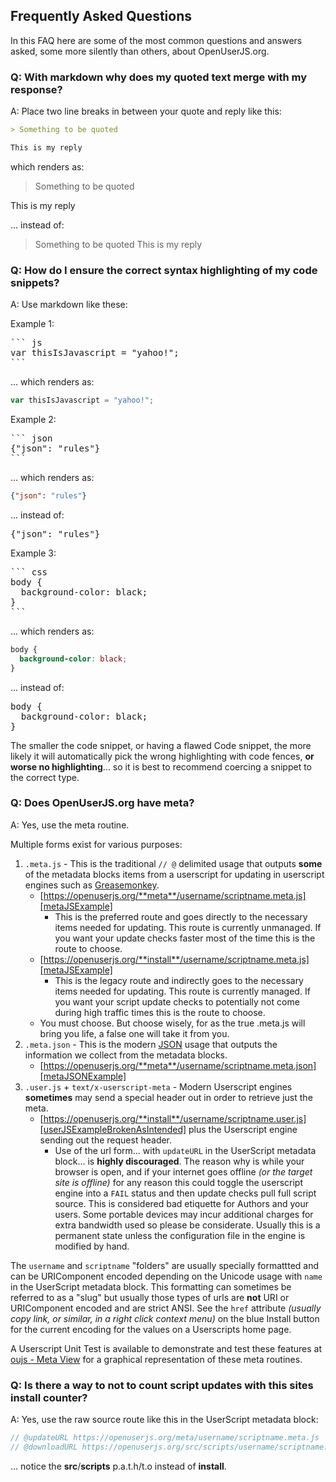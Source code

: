 ## Frequently Asked Questions

In this FAQ here are some of the most common questions and answers asked, some more silently than others, about OpenUserJS.org.

### Q: With markdown why does my quoted text merge with my response?

A: Place two line breaks in between your quote and reply like this:

``` md
> Something to be quoted

This is my reply
```

which renders as:
> Something to be quoted

This is my reply

... instead of:

> Something to be quoted
This is my reply

### Q: How do I ensure the correct syntax highlighting of my code snippets?

A: Use markdown like these:

Example 1:

<pre>
``` js
var thisIsJavascript = "yahoo!";
```
</pre>

... which renders as:
``` js
var thisIsJavascript = "yahoo!";
```

Example 2:
<pre>
``` json
{"json": "rules"}
```
</pre>

... which renders as:
``` json
{"json": "rules"}
```

... instead of:
<pre>
{"json": "rules"}
</pre>

Example 3:
<pre>
``` css
body {
  background-color: black;
}
```
</pre>

... which renders as:

``` css
body {
  background-color: black;
}
```

... instead of:

<pre>
body {
  background-color: black;
}
</pre>


The smaller the code snippet, or having a flawed Code snippet, the more likely it will automatically pick the wrong highlighting with code fences, **or worse no highlighting**... so it is best to recommend coercing a snippet to the correct type.

### Q: Does OpenUserJS.org have meta?

A: Yes, use the meta routine.

Multiple forms exist for various purposes:

1. `.meta.js` - This is the traditional `// @` delimited usage that outputs **some** of the metadata blocks items from a userscript for updating in userscript engines such as [Greasemonkey][greasemonkeyForFirefox].
    * [https://openuserjs.org/**meta**/username/scriptname.meta.js][metaJSExample]
        * This is the preferred route and goes directly to the necessary items needed for updating. This route is currently unmanaged. If you want your update checks faster most of the time this is the route to choose.
    * [https://openuserjs.org/**install**/username/scriptname.meta.js][metaJSExample]
        * This is the legacy route and indirectly goes to the necessary items needed for updating. This route is currently managed. If you want your script update checks to potentially not come during high traffic times this is the route to choose.
    * You must choose. But choose wisely, for as the true .meta.js will bring you life, a false one will take it from you.
2. `.meta.json` - This is the modern [JSON][JSONHomepage] usage that outputs the information we collect from the metadata blocks.
    * [https://openuserjs.org/**meta**/username/scriptname.meta.json][metaJSONExample]
3. `.user.js` + `text/x-userscript-meta` - Modern Userscript engines **sometimes** may send a special header out in order to retrieve just the meta.
    * [https://openuserjs.org/**install**/username/scriptname.user.js][userJSExampleBrokenAsIntended] plus the Userscript engine sending out the request header.
         * Use of the url form... with `updateURL` in the UserScript metadata block... is **highly discouraged**. The reason why is while your browser is open, and if your internet goes offline *(or the target site is offline)* for any reason this could toggle the userscript engine into a `FAIL` status and then update checks pull full script source. This is considered bad etiquette for Authors and your users. Some portable devices may incur additional charges for extra bandwidth used so please be considerate. Usually this is a permanent state unless the configuration file in the engine is modified by hand.

The `username` and `scriptname` "folders" are usually specially formattted and can be URIComponent encoded depending on the Unicode usage with `name` in the UserScript metadata block. This formatting can sometimes be referred to as a "slug" but usually those types of urls are **not** URI or URIComponent encoded and are strict ANSI. See the `href` attribute *(usually copy link, or similar, in a right click context menu)* on the blue Install button for the current encoding for the values on a Userscripts home page.

A Userscript Unit Test is available to demonstrate and test these features at [oujs - Meta View][oujsMetaViewExample] for a graphical representation of these meta routines.

### Q: Is there a way to not to count script updates with this sites install counter?

A: Yes, use the raw source route like this in the UserScript metadata block:

``` js
// @updateURL https://openuserjs.org/meta/username/scriptname.meta.js
// @downloadURL https://openuserjs.org/src/scripts/username/scriptname.user.js
```

... notice the **src**/**scripts** p.a.t.h/t.o instead of **install**.

[greasemonkeyForFirefox]: Greasemonkey-for-Firefox
[metaJSExample]: https://openuserjs.org/meta/Marti/oujs_-_Meta_View.meta.js
[metaJSONExample]: https://openuserjs.org/meta/Marti/oujs_-_Meta_View.meta.json
[userJSExampleBrokenAsIntended]: https://openuserjs.org/install/Marti/.user.js
[oujsMetaViewExample]: https://openuserjs.org/scripts/Marti/oujs_-_Meta_View
[JSONHomepage]: http://json.org/
